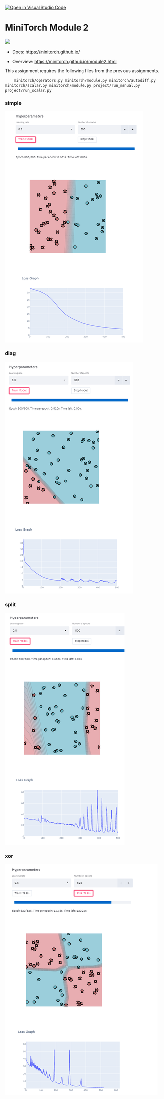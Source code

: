 [![Open in Visual Studio Code](https://classroom.github.com/assets/open-in-vscode-f059dc9a6f8d3a56e377f745f24479a46679e63a5d9fe6f495e02850cd0d8118.svg)](https://classroom.github.com/online_ide?assignment_repo_id=5805460&assignment_repo_type=AssignmentRepo)
# MiniTorch Module 2

<img src="https://minitorch.github.io/_images/match.png" width="100px">


* Docs: https://minitorch.github.io/

* Overview: https://minitorch.github.io/module2.html

This assignment requires the following files from the previous assignments.

        minitorch/operators.py minitorch/module.py minitorch/autodiff.py minitorch/scalar.py minitorch/module.py project/run_manual.py project/run_scalar.py


### simple
![simple results with runtime per epoc](imgs/simple.PNG)

### diag
![diag results with runtime per epoc](imgs/diag.PNG)

### split
![split results with runtime per epoc](imgs/split.PNG)

### xor
![xor results with runtime per epoc](imgs/xor.PNG)

